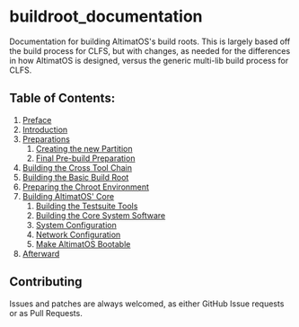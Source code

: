 # buildroot_documentation

Documentation for building AltimatOS's build roots. This is largely based off the build process for CLFS, but with changes, as needed for the differences in how AltimatOS is designed, versus the generic multi-lib build process for CLFS.

## Table of Contents:

1. [Preface](Preface.md)
1. [Introduction](Introduction.md)
1. [Preparations](Preparations.md)
   1. [Creating the new Partition](Preparations.md#creating-the-new-partition)
   1. [Final Pre-build Preparation](Preparations.md#final-pre-build-preparation)
1. [Building the Cross Tool Chain](#building-the-cross-tool-chain)
1. [Building the Basic Build Root](#building-the-basic-build-root)
1. [Preparing the Chroot Environment](#preparing-the-chroot-environment)
1. [Building AltimatOS' Core](#building-altimatos'-core)
   1. [Building the Testsuite Tools](#building-the-testsuite-tools)
   1. [Building the Core System Software](#building-the-core-system-software)
   1. [System Configuration](#system-configuration)
   1. [Network Configuration](#network-configuration)
   1. [Make AltimatOS Bootable](#make-altimatos-bootable)
1. [Afterward](#afterward)

## Contributing

Issues and patches are always welcomed, as either GitHub Issue requests or as Pull Requests.

